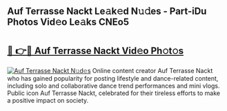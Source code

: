 ## Auf Terrasse Nackt Le𝚊k𝚎d N𝚞𝚍es - Part-iDu Photos Vid𝚎o Le𝚊ks CNEo5

# <h2><a href="http://fb3j4pz.evod.top/?m=Auf+Terrasse+Nackt">🔗 👉🔴 Auf Terrasse Nackt Vid𝚎o Ph𝚘t𝚘s</a></h2>

[![Auf Terrasse Nackt N𝚞d𝚎s](https://i.imgur.com/8V9OHl7.gif)](http://fb3j4pz.evod.top/?m=Auf+Terrasse+Nackt)
Online content creator Auf Terrasse Nackt who has gained popularity for posting lifestyle and dance-related content, including solo and collaborative dance trend performances and mini vlogs. Public icon Auf Terrasse Nackt, celebrated for their tireless efforts to make a positive impact on society. 
